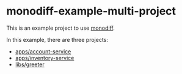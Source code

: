 # monodiff-example-multi-project

This is an example project to use [monodiff](https://github.com/orangain/monodiff).

In this example, there are three projects:

* [apps/account-service](https://github.com/orangain/monodiff-example-multi-project/tree/master/apps/account-service)
* [apps/inventory-service](https://github.com/orangain/monodiff-example-multi-project/tree/master/apps/inventory-service)
* [libs/greeter](https://github.com/orangain/monodiff-example-multi-project/tree/master/libs/greeter)

